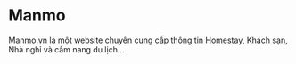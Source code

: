 # Manmo
Manmo.vn là một website chuyên cung cấp thông tin Homestay, Khách sạn, Nhà nghỉ và cẩm nang du lịch...
